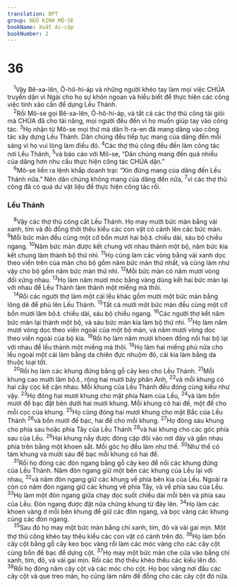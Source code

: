 ```yaml
---
translation: BPT
group: NGŨ KINH MÔ-SE
bookName: Xuất Ai-cập 
bookNumber: 2
---
```


<div class="title"><h1>36</h1></div>
<span class="verse xu_36_1"> <sup>1</sup>Vậy Bê-xa-lên, Ô-hô-hi-áp và những người khéo tay làm mọi việc CHÚA truyền dặn vì Ngài cho họ sự khôn ngoan và hiểu biết để thực hiện các công việc tinh xảo cần để dựng Lều Thánh.<br/></span>
<span class="verse xu_36_2"> <sup>2</sup>Rồi Mô-se gọi Bê-xa-lên, Ô-hô-hi-áp, và tất cả các thợ thủ công tài giỏi mà CHÚA đã cho tài năng, mọi người đều đến vì họ muốn giúp tay vào công tác.</span>
<span class="verse xu_36_3"><sup>3</sup>Họ nhận từ Mô-se mọi thứ mà dân Ít-ra-en đã mang dâng vào công tác xây dựng Lều Thánh. Dân chúng đều tiếp tục mang của dâng đến mỗi sáng vì họ vui lòng làm điều đó.</span>
<span class="verse xu_36_4"><sup>4</sup>Các thợ thủ công đều đến làm công tác nơi Lều Thánh,</span>
<span class="verse xu_36_5"><sup>5</sup>và báo cáo với Mô-se, “Dân chúng mang đến quá nhiều của dâng hơn nhu cầu thực hiện công tác CHÚA dặn.”<br/></span>
<span class="verse xu_36_6"> <sup>6</sup>Mô-se liền ra lệnh khắp doanh trại: “Xin đừng mang của dâng đến Lều Thánh nữa.” Nên dân chúng không mang của dâng đến nữa,</span>
<span class="verse xu_36_7"><sup>7</sup>vì các thợ thủ công đã có quá dư vật liệu để thực hiện công tác rồi.<br/></span>
<div class="title"><h3>Lều Thánh</h3></div>
<span class="verse xu_36_8"> <sup>8</sup>Vậy các thợ thủ công cất Lều Thánh. Họ may mười bức màn bằng vải xanh, tím và đỏ đồng thời thêu kiểu các con vật có cánh lên các bức màn.</span>
<span class="verse xu_36_9"><sup>9</sup>Mỗi bức màn đều cùng một cỡ bốn mươi hai bộ<a data-toggle="tooltip" data-placement="bottom" title="Nguyên văn, “28 cu-bít” (khoảng 14 thước tây).">⚓</a> chiều dài, sáu bộ chiều ngang.</span>
<span class="verse xu_36_10"><sup>10</sup>Năm bức màn được kết chung với nhau thành một bộ, năm bức kia kết chung làm thành bộ thứ nhì.</span>
<span class="verse xu_36_11"><sup>11</sup>Họ cũng làm các vòng bằng vải xanh dọc theo viền trên của màn cho bộ gồm năm bức màn thứ nhất, và cũng làm như vậy cho bộ gồm năm bức màn thứ nhì.</span>
<span class="verse xu_36_12"><sup>12</sup>Mỗi bức màn có năm mươi vòng đối xứng nhau.</span>
<span class="verse xu_36_13"><sup>13</sup>Họ làm năm mươi móc bằng vàng dùng kết hai bức màn lại với nhau để Lều Thánh làm thành một miếng mà thôi.<br/></span>
<span class="verse xu_36_14"> <sup>14</sup>Rồi các người thợ làm một cái lều khác gồm mười một bức màn bằng lông dê để phủ lên Lều Thánh.</span>
<span class="verse xu_36_15"><sup>15</sup>Tất cả mười một bức màn đều cùng một cỡ bốn mươi lăm bộ<a data-toggle="tooltip" data-placement="bottom" title="Nguyên văn, “30 cu-bít” (khoảng 15 thước tây).">⚓</a> chiều dài, sáu bộ chiều ngang.</span>
<span class="verse xu_36_16"><sup>16</sup>Các người thợ kết năm bức màn lại thành một bộ, và sáu bức màn kia làm bộ thứ nhì.</span>
<span class="verse xu_36_17"><sup>17</sup>Họ làm năm mươi vòng dọc theo viền ngoài của một bộ màn, và năm mươi vòng dọc theo viền ngoài của bộ kia.</span>
<span class="verse xu_36_18"><sup>18</sup>Rồi họ làm năm mươi khoen đồng nối hai bộ lại với nhau để lều thành một miếng mà thôi.</span>
<span class="verse xu_36_19"><sup>19</sup>Họ làm hai miếng phủ nữa cho lều ngoài một cái làm bằng da chiên đực nhuộm đỏ, cái kia làm bằng da thuộc loại tốt.<br/></span>
<span class="verse xu_36_20"> <sup>20</sup>Rồi họ làm các khung đứng bằng gỗ cây keo cho Lều Thánh.</span>
<span class="verse xu_36_21"><sup>21</sup>Mỗi khung cao mười lăm bộ<a data-toggle="tooltip" data-placement="bottom" title="Nguyên văn, “10 cu-bít” (khoảng 5 thước tây).">⚓</a>, rộng hai mươi bảy phân Anh,</span>
<span class="verse xu_36_22"><sup>22</sup>và mỗi khung có hai cây cọc kế cận nhau. Mỗi khung của Lều Thánh đều đóng cùng kiểu như vậy.</span>
<span class="verse xu_36_23"><sup>23</sup>Họ đóng hai mươi khung cho mặt phía Nam của Lều,</span>
<span class="verse xu_36_24"><sup>24</sup>và làm bốn mươi đế bạc đặt bên dưới hai mươi khung. Mỗi khung có hai đế, một đế cho mỗi cọc của khung.</span>
<span class="verse xu_36_25"><sup>25</sup>Họ cũng đóng hai mươi khung cho mặt Bắc của Lều Thánh</span>
<span class="verse xu_36_26"><sup>26</sup>và bốn mươi đế bạc, hai đế cho mỗi khung.</span>
<span class="verse xu_36_27"><sup>27</sup>Họ đóng sáu khung cho phía sau hoặc phía Tây của Lều Thánh</span>
<span class="verse xu_36_28"><sup>28</sup>và hai khung cho các góc phía sau của Lều.</span>
<span class="verse xu_36_29"><sup>29</sup>Hai khung nầy được đóng cặp đôi vào nơi đáy và gắn nhau phía trên bằng một khoen sắt. Mỗi góc họ đều làm như thế.</span>
<span class="verse xu_36_30"><sup>30</sup>Như thế có tám khung và mười sáu đế bạc mỗi khung có hai đế.<br/></span>
<span class="verse xu_36_31"> <sup>31</sup>Rồi họ đóng các đòn ngang bằng gỗ cây keo để nối các khung đứng của Lều Thánh. Năm đòn ngang giữ một bên các khung của Lều lại với nhau,</span>
<span class="verse xu_36_32"><sup>32</sup>và năm đòn ngang giữ các khung về phía bên kia của Lều. Ngoài ra còn có năm đòn ngang giữ các khung về phía Tây, và về phía sau của Lều.</span>
<span class="verse xu_36_33"><sup>33</sup>Họ làm một đòn ngang giữa chạy dọc suốt chiều dài mỗi bên và phía sau của Lều. Đòn ngang được đặt nửa chừng khung từ đáy lên.</span>
<span class="verse xu_36_34"><sup>34</sup>Họ làm các khoen vàng ở mỗi bên khung để giữ các đòn ngang, và bọc vàng các khung cùng các đòn ngang.<br/></span>
<span class="verse xu_36_35"> <sup>35</sup>Sau đó họ may một bức màn bằng chỉ xanh, tím, đỏ và vải gai mịn. Một thợ thủ công khéo tay thêu kiểu các con vật có cánh trên đó.</span>
<span class="verse xu_36_36"><sup>36</sup>Họ làm bốn cây cột bằng gỗ cây keo bọc vàng rồi làm các móc vàng cho các cây cột cùng bốn đế bạc để dựng cột.</span>
<span class="verse xu_36_37"><sup>37</sup>Họ may một bức màn che cửa vào bằng chỉ xanh, tím, đỏ, và vải gai mịn. Rồi các thợ thêu khéo thêu các kiểu lên đó.</span>
<span class="verse xu_36_38"><sup>38</sup>Rồi họ đóng năm cây cột và các móc cho cột. Họ bọc vàng nơi đầu các cây cột và que treo màn, họ cũng làm năm đế đồng cho các cây cột đó nữa.<br/></span>
